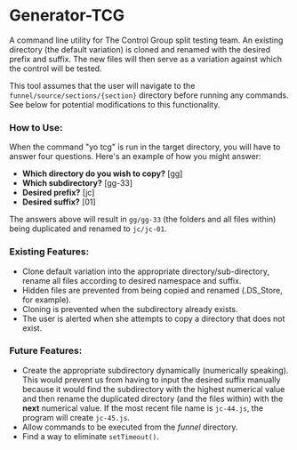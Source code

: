 # Generator-TCG

A command line utility for The Control Group split testing team. An existing directory (the default variation) is cloned and renamed with the desired prefix and suffix. The new files will then serve as a variation against which the control will be tested.

This tool assumes that the user will navigate to the `funnel/source/sections/{section}` directory before running any commands. See below for potential modifications to this functionality.

### How to Use:

When the command "yo tcg" is run in the target directory, you will have to answer four questions. Here's an example of how you might answer:

* **Which directory do you wish to copy?** [gg]
* **Which subdirectory?** [gg-33]
* **Desired prefix?** [jc]
* **Desired suffix?** [01]

The answers above will result in `gg/gg-33` (the folders and all files within) being duplicated and renamed to `jc/jc-01`.

### Existing Features:

* Clone default variation into the appropriate directory/sub-directory, rename all files according to desired namespace and suffix.
* Hidden files are prevented from being copied and renamed (.DS_Store, for example).
* Cloning is prevented when the subdirectory already exists.
* The user is alerted when she attempts to copy a directory that does not exist.

### Future Features:

* Create the appropriate subdirectory dynamically (numerically speaking). This would prevent us from having to input the desired suffix manually because it would find the subdirectory with the highest numerical value and then rename the duplicated directory (and the files within) with the **next** numerical value. If the most recent file name is `jc-44.js`, the program will create `jc-45.js`.
* Allow commands to be executed from the *funnel* directory.
* Find a way to eliminate `setTimeout()`.
